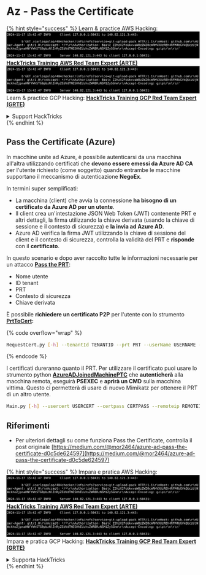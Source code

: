 # Az - Pass the Certificate

{% hint style="success" %}
Learn & practice AWS Hacking:<img src="../../../.gitbook/assets/image (1).png" alt="" data-size="line">[**HackTricks Training AWS Red Team Expert (ARTE)**](https://training.hacktricks.xyz/courses/arte)<img src="../../../.gitbook/assets/image (1).png" alt="" data-size="line">\
Learn & practice GCP Hacking: <img src="../../../.gitbook/assets/image (2).png" alt="" data-size="line">[**HackTricks Training GCP Red Team Expert (GRTE)**<img src="../../../.gitbook/assets/image (2).png" alt="" data-size="line">](https://training.hacktricks.xyz/courses/grte)

<details>

<summary>Support HackTricks</summary>

* Check the [**subscription plans**](https://github.com/sponsors/carlospolop)!
* **Join the** 💬 [**Discord group**](https://discord.gg/hRep4RUj7f) or the [**telegram group**](https://t.me/peass) or **follow** us on **Twitter** 🐦 [**@hacktricks\_live**](https://twitter.com/hacktricks\_live)**.**
* **Share hacking tricks by submitting PRs to the** [**HackTricks**](https://github.com/carlospolop/hacktricks) and [**HackTricks Cloud**](https://github.com/carlospolop/hacktricks-cloud) github repos.

</details>
{% endhint %}

## Pass the Certificate (Azure)

In macchine unite ad Azure, è possibile autenticarsi da una macchina all'altra utilizzando certificati che **devono essere emessi da Azure AD CA** per l'utente richiesto (come soggetto) quando entrambe le macchine supportano il meccanismo di autenticazione **NegoEx**.

In termini super semplificati:

* La macchina (client) che avvia la connessione **ha bisogno di un certificato da Azure AD per un utente**.
* Il client crea un'intestazione JSON Web Token (JWT) contenente PRT e altri dettagli, la firma utilizzando la chiave derivata (usando la chiave di sessione e il contesto di sicurezza) e **la invia ad Azure AD**.
* Azure AD verifica la firma JWT utilizzando la chiave di sessione del client e il contesto di sicurezza, controlla la validità del PRT e **risponde** con il **certificato**.

In questo scenario e dopo aver raccolto tutte le informazioni necessarie per un attacco [**Pass the PRT**](pass-the-prt.md):

* Nome utente
* ID tenant
* PRT
* Contesto di sicurezza
* Chiave derivata

È possibile **richiedere un certificato P2P** per l'utente con lo strumento [**PrtToCert**](https://github.com/morRubin/PrtToCert)**:**

{% code overflow="wrap" %}
```bash
RequestCert.py [-h] --tenantId TENANTID --prt PRT --userName USERNAME --hexCtx HEXCTX --hexDerivedKey HEXDERIVEDKEY [--passPhrase PASSPHRASE]
```
{% endcode %}

I certificati dureranno quanto il PRT. Per utilizzare il certificato puoi usare lo strumento python [**AzureADJoinedMachinePTC**](https://github.com/morRubin/AzureADJoinedMachinePTC) che **autenticherà** alla macchina remota, eseguirà **PSEXEC** e **aprirà un CMD** sulla macchina vittima. Questo ci permetterà di usare di nuovo Mimikatz per ottenere il PRT di un altro utente.
```bash
Main.py [-h] --usercert USERCERT --certpass CERTPASS --remoteip REMOTEIP
```
## Riferimenti

* Per ulteriori dettagli su come funziona Pass the Certificate, controlla il post originale [https://medium.com/@mor2464/azure-ad-pass-the-certificate-d0c5de624597](https://medium.com/@mor2464/azure-ad-pass-the-certificate-d0c5de624597)

{% hint style="success" %}
Impara e pratica AWS Hacking:<img src="../../../.gitbook/assets/image (1).png" alt="" data-size="line">[**HackTricks Training AWS Red Team Expert (ARTE)**](https://training.hacktricks.xyz/courses/arte)<img src="../../../.gitbook/assets/image (1).png" alt="" data-size="line">\
Impara e pratica GCP Hacking: <img src="../../../.gitbook/assets/image (2).png" alt="" data-size="line">[**HackTricks Training GCP Red Team Expert (GRTE)**<img src="../../../.gitbook/assets/image (2).png" alt="" data-size="line">](https://training.hacktricks.xyz/courses/grte)

<details>

<summary>Supporta HackTricks</summary>

* Controlla i [**piani di abbonamento**](https://github.com/sponsors/carlospolop)!
* **Unisciti al** 💬 [**gruppo Discord**](https://discord.gg/hRep4RUj7f) o al [**gruppo telegram**](https://t.me/peass) o **seguici** su **Twitter** 🐦 [**@hacktricks\_live**](https://twitter.com/hacktricks\_live)**.**
* **Condividi trucchi di hacking inviando PR ai** [**HackTricks**](https://github.com/carlospolop/hacktricks) e [**HackTricks Cloud**](https://github.com/carlospolop/hacktricks-cloud) repos su github.

</details>
{% endhint %}
